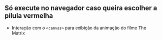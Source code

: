 ## Só execute no navegador caso queira escolher a pílula vermelha ##
- Interação com o ```<canvas>``` para exibição da animação do filme The Matrix
